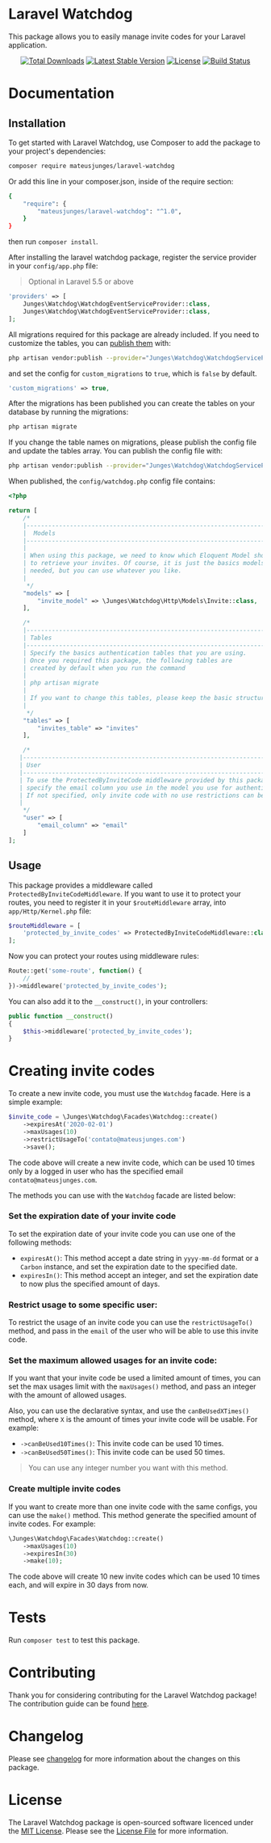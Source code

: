 # Laravel Watchdog

This package allows you to easily manage invite codes for your Laravel application.

<p align="center">
    <a href="https://packagist.org/packages/mateusjunges/laravel-watchdog" target="_blank"><img src="https://poser.pugx.org/mateusjunges/laravel-acl/d/total.svg" alt="Total Downloads"></a>
    <a href="https://packagist.org/packages/mateusjunges/laravel-watchdog" target="_blank"><img src="https://poser.pugx.org/mateusjunges/laravel-acl/v/stable.svg" alt="Latest Stable Version"></a>
    <a href="https://packagist.org/packages/mateusjunges/laravel-watchdog" target="_blank"><img src="https://poser.pugx.org/mateusjunges/laravel-acl/license.svg" alt="License"></a>
    <a href="https://travis-ci.org/mateusjunges/laravel-watchdog"><img src="https://img.shields.io/travis/mateusjunges/laravel-watchdog/master.svg?style=flat" alt="Build Status"></a>
</p>

# Documentation

## Installation

To get started with Laravel Watchdog, use Composer to add the package to your project's dependencies:

```bash
composer require mateusjunges/laravel-watchdog
```
Or add this line in your composer.json, inside of the require section:
```bash
{
    "require": {
        "mateusjunges/laravel-watchdog": "^1.0",
    }
}
```
then run `composer install`.

After installing the laravel watchdog package, register the service provider in your `config/app.php` file:

> Optional in Laravel 5.5 or above

```php
'providers' => [
    Junges\Watchdog\WatchdogEventServiceProvider::class,
    Junges\Watchdog\WatchdogEventServiceProvider::class,
];
```

All migrations required for this package are already included. If you need to customize the tables, you can [publish them][migrations] with:

```bash
php artisan vendor:publish --provider="Junges\Watchdog\WatchdogServiceProvider" --tag="watchdog-migrations"
```

and set the config for `custom_migrations` to `true`, which is `false` by default.

```php
'custom_migrations' => true,
```

After the migrations has been published you can create the tables on your database by running the migrations:

```bash
php artisan migrate
```

If you change the table names on migrations, please publish the config file and update the tables array. You can publish the config file with:

```bash
php artisan vendor:publish --provider="Junges\Watchdog\WatchdogServiceProvider" --tag="watchdog-config"
```
When published, the `config/watchdog.php` config file contains:


```php
<?php

return [
    /*
    |--------------------------------------------------------------------------
    |  Models
    |--------------------------------------------------------------------------
    |
    | When using this package, we need to know which Eloquent Model should be used
    | to retrieve your invites. Of course, it is just the basics models
    | needed, but you can use whatever you like.
    |
     */
    "models" => [
        "invite_model" => \Junges\Watchdog\Http\Models\Invite::class,
    ],

    /*
    |--------------------------------------------------------------------------
    | Tables
    |--------------------------------------------------------------------------
    | Specify the basics authentication tables that you are using.
    | Once you required this package, the following tables are
    | created by default when you run the command
    |
    | php artisan migrate
    |
    | If you want to change this tables, please keep the basic structure unchanged.
    |
     */
    "tables" => [
        "invites_table" => "invites"
    ],

    /*
   |--------------------------------------------------------------------------
   | User
   |--------------------------------------------------------------------------
   | To use the ProtectedByInviteCode middleware provided by this package, you need to
   | specify the email column you use in the model you use for authentication.
   | If not specified, only invite code with no use restrictions can be used in this middleware.
   |
    */
    "user" => [
        "email_column" => "email"
    ]
];
```

## Usage
This package provides a middleware called `ProtectedByInviteCodeMiddleware`. If you want to use it to protect your routes, you need to register it in
your `$routeMiddleware` array, into `app/Http/Kernel.php` file:


```php
$routeMiddleware = [
    'protected_by_invite_codes' => ProtectedByInviteCodeMiddleware::class,
];
```

Now you can protect your routes using middleware rules:

```php
Route::get('some-route', function() {
    //
})->middleware('protected_by_invite_codes');
```
You can also add it to the `__construct()`, in your controllers:

```php
public function __construct()
{
    $this->middleware('protected_by_invite_codes');
}
```

# Creating invite codes
To create a new invite code, you must use the `Watchdog` facade. Here is a simple example:

```php
$invite_code = \Junges\Watchdog\Facades\Watchdog::create()
    ->expiresAt('2020-02-01')
    ->maxUsages(10)
    ->restrictUsageTo('contato@mateusjunges.com')
    ->save();
```

The code above will create a new invite code, which can be used 10 times only by a logged in user who has the specified email `contato@mateusjunges.com`.

The methods you can use with the `Watchdog` facade are listed below:

### Set the expiration date of your invite code

To set the expiration date of your invite code you can use one of the following methods:

- `expiresAt()`: This method accept a date string in `yyyy-mm-dd` format or a `Carbon` instance, and set the expiration date to the specified date.
- `expiresIn()`: This method accept an integer, and set the expiration date to now plus the specified amount of days.

### Restrict usage to some specific user:

To restrict the usage of an invite code you can use the `restrictUsageTo()` method, and pass in the `email` of the user who will be able to use this invite code.

### Set the maximum allowed usages for an invite code:

If you want that your invite code be used a limited amount of times, you can set the max usages limit with the `maxUsages()` method, and pass an integer with the amount
of allowed usages.

Also, you can use the declarative syntax, and use the `canBeUsedXTimes()` method, where `X` is the amount of times your invite code will be usable.
For example:

- `->canBeUsed10Times()`: This invite code can be used 10 times.
- `->canBeUsed50Times()`: This invite code can be used 50 times.

> You can use any integer number you want with this method.

### Create multiple invite codes

If you want to create more than one invite code with the same configs, you can use the `make()` method.
This method generate the specified amount of invite codes. For example:

```php
\Junges\Watchdog\Facades\Watchdog::create()
    ->maxUsages(10)
    ->expiresIn(30)
    ->make(10);
```

The code above will create 10 new invite codes which can be used 10 times each, and will expire in 30 days from now.






# Tests
Run `composer test` to test this package.

# Contributing
Thank you for considering contributing for the Laravel Watchdog package! The contribution guide can be found [here](https://github.com/mateusjunges/laravel-watchdog/blob/master/CONTRIBUTING.md).

# Changelog
Please see [changelog](https://github.com/mateusjunges/laravel-watchdog/blob/master/CHANGELOG.md) for more information about the changes on this package.

# License
The Laravel Watchdog package is open-sourced software licenced under the [MIT License](https://opensource.org/licenses/MIT). 
Please see the [License File](https://github.com/mateusjunges/laravel-watchdog/blob/master/LICENSE) for more information.



[migrations]: https://github.com/mateusjunges/laravel-watchdog/tree/master/database/migrations
